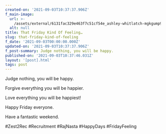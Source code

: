 ```yaml
---
created-on: '2021-09-03T10:37:37.906Z'
f_main-image:
  url: >-
    /assets/external/6131fac329e463f7c51cf54e_ashley-whitlatch-mgkgump9nly-unsplash.jpg
  alt: null
title: That Friday Kind Of Feeling…
slug: that-friday-kind-of-feeling
f_date: '2021-09-03T00:00:00.000Z'
updated-on: '2021-09-03T10:37:37.906Z'
f_post-summary: Judge nothing, you will be happy.
published-on: '2021-09-03T10:37:46.031Z'
layout: '[post].html'
tags: post
---
```


Judge nothing, you will be happy.

Forgive everything you will be happier.

Love everything you will be happiest!

Happy Friday everyone.

Have a fantastic weekend.

#Zest2Rec #Recruitment #RajNasta #HappyDays #FridayFeeling

‍
